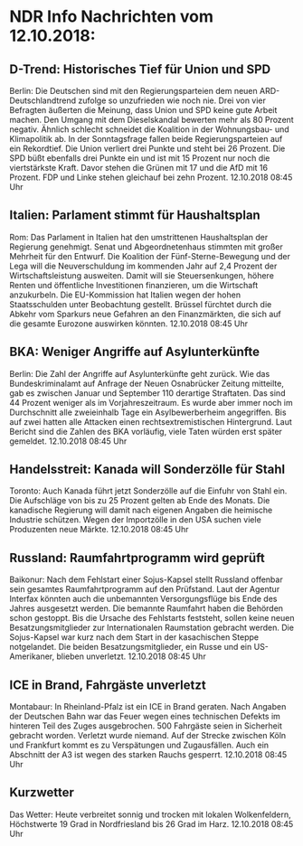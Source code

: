 # NDR Info Nachrichten vom 12.10.2018:


## D-Trend: Historisches Tief für Union und SPD
Berlin: Die Deutschen sind mit den Regierungsparteien dem neuen ARD-Deutschlandtrend zufolge so unzufrieden wie noch nie. Drei von vier Befragten äußerten die Meinung, dass Union und SPD keine gute Arbeit machen. Den Umgang mit dem Dieselskandal bewerten mehr als 80 Prozent negativ. Ähnlich schlecht schneidet die Koalition in der Wohnungsbau- und Klimapolitik ab. In der Sonntagsfrage fallen beide Regierungsparteien auf ein Rekordtief. Die Union verliert drei Punkte und steht bei 26 Prozent. Die SPD büßt ebenfalls drei Punkte ein und ist mit 15 Prozent nur noch die viertstärkste Kraft. Davor stehen die Grünen mit 17 und die AfD mit 16 Prozent. FDP und Linke stehen gleichauf bei zehn Prozent. 12.10.2018 08:45 Uhr 

## Italien: Parlament stimmt für Haushaltsplan
Rom: Das Parlament in Italien hat den umstrittenen Haushaltsplan der Regierung genehmigt. Senat und Abgeordnetenhaus stimmten mit großer Mehrheit für den Entwurf. Die Koalition der Fünf-Sterne-Bewegung und der Lega will die Neuverschuldung im kommenden Jahr auf 2,4 Prozent der Wirtschaftsleistung ausweiten. Damit will sie Steuersenkungen, höhere Renten und öffentliche Investitionen finanzieren, um die Wirtschaft anzukurbeln. Die EU-Kommission hat Italien wegen der hohen Staatsschulden unter Beobachtung gestellt. Brüssel fürchtet durch die Abkehr vom Sparkurs neue Gefahren an den Finanzmärkten, die sich auf die gesamte Eurozone auswirken könnten. 12.10.2018 08:45 Uhr 

## BKA: Weniger Angriffe auf Asylunterkünfte
Berlin:	Die Zahl der Angriffe auf Asylunterkünfte geht zurück. Wie das Bundeskriminalamt auf Anfrage der Neuen Osnabrücker Zeitung mitteilte, gab es zwischen Januar und September 110 derartige Straftaten. Das sind 44 Prozent weniger als im Vorjahreszeitraum. Es wurde aber immer noch im Durchschnitt alle zweieinhalb Tage ein Asylbewerberheim angegriffen. Bis auf zwei hatten alle Attacken einen rechtsextremistischen Hintergrund. Laut Bericht sind die Zahlen des BKA vorläufig, viele Taten würden erst später gemeldet. 12.10.2018 08:45 Uhr 

## Handelsstreit: Kanada will Sonderzölle für Stahl
Toronto: Auch Kanada führt jetzt Sonderzölle auf die Einfuhr von Stahl ein. Die Aufschläge von bis zu 25 Prozent gelten ab Ende des Monats. Die kanadische Regierung will damit nach eigenen Angaben die heimische Industrie schützen. Wegen der Importzölle in den USA suchen viele Produzenten neue Märkte. 12.10.2018 08:45 Uhr 

## Russland: Raumfahrtprogramm wird geprüft
Baikonur: Nach dem Fehlstart einer Sojus-Kapsel stellt Russland offenbar sein gesamtes Raumfahrtprogramm auf den Prüfstand. Laut der Agentur Interfax könnten auch die unbemannten Versorgungsflüge bis Ende des Jahres ausgesetzt werden. Die bemannte Raumfahrt haben die Behörden schon gestoppt. Bis die Ursache des Fehlstarts feststeht, sollen keine neuen Besatzungsmitglieder zur Internationalen Raumstation gebracht werden. Die Sojus-Kapsel war kurz nach dem Start in der kasachischen Steppe notgelandet. Die beiden Besatzungsmitglieder, ein Russe und ein US-Amerikaner, blieben  unverletzt. 12.10.2018 08:45 Uhr 

## ICE in Brand, Fahrgäste unverletzt
Montabaur: In Rheinland-Pfalz ist ein ICE in Brand geraten. Nach Angaben der Deutschen Bahn war das Feuer wegen eines technischen Defekts im hinteren Teil des Zuges ausgebrochen. 500 Fahrgäste seien in Sicherheit gebracht worden. Verletzt wurde niemand. Auf der Strecke zwischen Köln und Frankfurt kommt es zu Verspätungen und Zugausfällen. Auch ein Abschnitt der A3 ist wegen des starken Rauchs gesperrt. 12.10.2018 08:45 Uhr 

## Kurzwetter
Das Wetter: Heute verbreitet sonnig und trocken mit lokalen Wolkenfeldern, Höchstwerte 19 Grad in Nordfriesland bis 26 Grad im Harz. 12.10.2018 08:45 Uhr 
